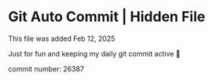 # Git Auto Commit | Hidden File

This file was added Feb 12, 2025

Just for fun and keeping my daily git commit active 🤪

commit number: 26387

